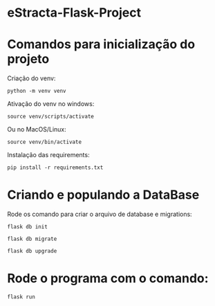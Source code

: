 # eStracta-Flask-Project


# Comandos para inicialização do projeto
Criação do venv:

```
python -m venv venv
```
Ativação do venv no windows:
```
source venv/scripts/activate
```
Ou no MacOS/Linux:
```
source venv/bin/activate
```
Instalação das requirements:
```
pip install -r requirements.txt
```

# Criando e populando a DataBase
Rode os comando para criar o arquivo de database e migrations:
```
flask db init
```
```
flask db migrate
```
```
flask db upgrade
```

# Rode o programa com o comando:
```
flask run
```